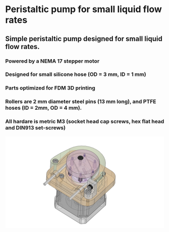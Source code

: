 # Peristaltic pump for small liquid flow rates

## Simple peristaltic pump designed for small liquid flow rates.
### Powered by a NEMA 17 stepper motor
### Designed for small silicone hose (OD = 3 mm, ID = 1 mm)
### Parts optimized for FDM 3D printing
### Rollers are 2 mm diameter steel pins (13 mm long), and PTFE hoses (ID = 2mm, OD = 4 mm).
### All hardare is metric M3 (socket head cap screws, hex flat head and DIN913 set-screws)

![render](/assets/render.png)